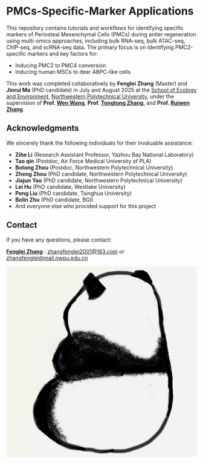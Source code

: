 # PMCs-Specific-Marker Applications

This repository contains tutorials and workflows for identifying specific markers of Periosteal Mesenchymal Cells (PMCs) during antler regeneration using multi-omics approaches, including bulk RNA-seq, bulk ATAC-seq, ChIP-seq, and scRNA-seq data. The primary focus is on identifying PMC2-specific markers and key factors for:

- Inducing PMC2 to PMC4 conversion
- Inducing human MSCs to deer ABPC-like cells

This work was completed collaboratively by **Fenglei Zhang** (Master) and **Jinrui Ma** (PhD candidate) in July and August 2025 at the [School of Ecology and Environment](https://see.nwpu.edu.cn/), [Northwestern Polytechnical University](https://www.nwpu.edu.cn/), under the supervision of **Prof. [Wen Wang](https://teacher.nwpu.edu.cn/0147C7EFF01849A49FF04A590BCCBC58.html)**, **Prof. [Tongtong Zhang](https://teacher.nwpu.edu.cn/2024010091.html)**, and **Prof. [Ruiwen Zhang]((https://see.nwpu.edu.cn/szdw1/js/1.htm))**.

## Acknowledgments

We sincerely thank the following individuals for their invaluable assistance:
- **Zihe Li** (Research Assistant Professor, Yazhou Bay National Laboratory)
- **Tao qin** (Postdoc, Air Force Medical University of PLA)
- **Botong Zhou** (Postdoc, Northwestern Polytechnical University)
- **Zheng Zhou** (PhD candidate, Northwestern Polytechnical University)
- **Jiajun Yao** (PhD candidate, Northwestern Polytechnical University)
- **Lei Hu** (PhD candidate, Westlake University)
- **Peng Liu** (PhD candidate, Tsinghua University)
- **Bolin Zhu** (PhD candidate, BGI)
- And everyone else who provided support for this project

## Contact

If you have any questions, please contact:

**[Fenglei Zhang](https://github.com/RaFenglei/)**  : [zhangfenglei2001@163.com](mailto:zhangfenglei2001@163.com) or [zhangfenglei@mail.nwpu.edu.cn](mailto:zhangfenglei@mail.nwpu.edu.cn)

![Pandas](./img/Pandas.jpg)
